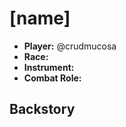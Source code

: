 # [name]

 * **Player:** @crudmucosa
 * **Race:**
 * **Instrument:**
 * **Combat Role:**

## Backstory
